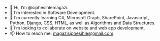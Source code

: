 - 👋 Hi, I’m @siphesihlemagazi.
- 👀 I’m interested in Software Development.
- 🌱 I’m currently learning C#, Microsoft Graph, SharePoint, Javascript, Python, Django, CSS, HTML, as well as Algorithms and Data Structures.
- 💞️ I’m looking to collaborate on website and web app development.
- 📫 How to reach me: magazisiphesihle@gmail.com.

<!---
siphesihlemagazi/siphesihlemagazi is a ✨ special ✨ repository because its `README.md` (this file) appears on your GitHub profile.
You can click the Preview link to take a look at your changes.
--->
